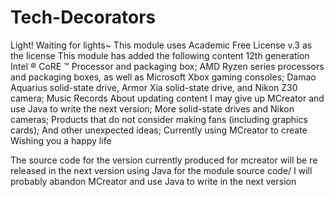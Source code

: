 # Tech-Decorators
Light! Waiting for lights~ This module uses Academic Free License v.3 as the license This module has added the following content
12th generation Intel ® CoRE ™ Processor and packaging box;
AMD Ryzen series processors and packaging boxes, as well as Microsoft Xbox gaming consoles;
Damao Aquarius solid-state drive, Armor Xia solid-state drive, and Nikon Z30 camera;
Music Records About updating content I may give up MCreator and use Java to write the next version; More solid-state drives and Nikon cameras; Products that do not consider making fans (including graphics cards); And other unexpected ideas; Currently using MCreator to create Wishing you a happy life

The source code for the version currently produced for mcreator will be re released in the next version using Java for the module source code/
 I will probably abandon MCreator and use Java to write in the next version
